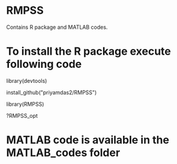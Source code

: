 # RMPSS

Contains R package and MATLAB codes.

# To install the R package execute following code
library(devtools) 

install_github("priyamdas2/RMPSS")

library(RMPSS)

?RMPSS_opt

# MATLAB code is available in the MATLAB_codes folder
